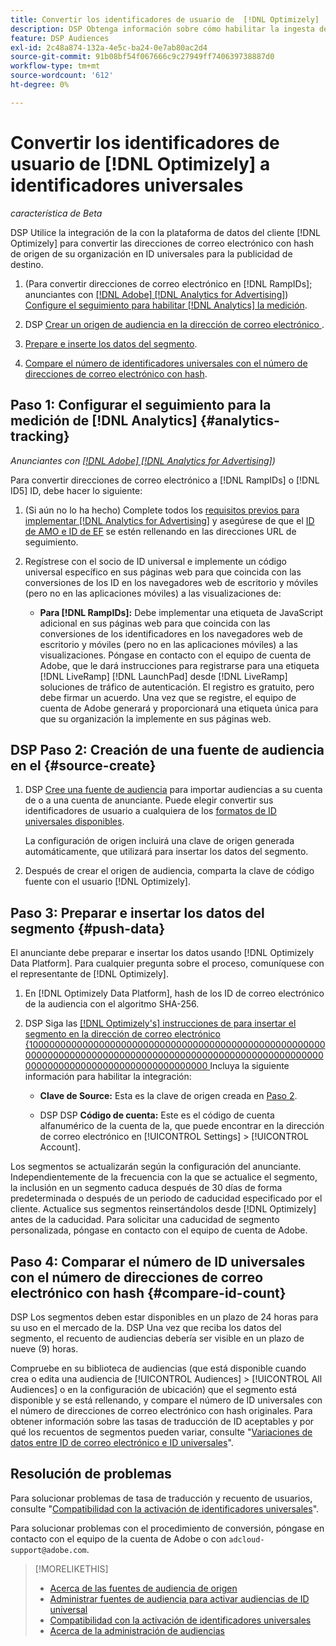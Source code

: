 ```yaml
---
title: Convertir los identificadores de usuario de  [!DNL Optimizely]  a identificadores universales
description: DSP Obtenga información sobre cómo habilitar la ingesta de segmentos de origen de  [!DNL Optimizely]  por parte de los usuarios.
feature: DSP Audiences
exl-id: 2c48a874-132a-4e5c-ba24-0e7ab80ac2d4
source-git-commit: 91b08bf54f067666c9c27949ff740639738887d0
workflow-type: tm+mt
source-wordcount: '612'
ht-degree: 0%

---
```


# Convertir los identificadores de usuario de [!DNL Optimizely] a identificadores universales

*característica de Beta*

DSP Utilice la integración de la con la plataforma de datos del cliente [!DNL Optimizely] para convertir las direcciones de correo electrónico con hash de origen de su organización en ID universales para la publicidad de destino.

1. (Para convertir direcciones de correo electrónico en [!DNL RampIDs]<!-- or [!DNL ID5] IDs -->; anunciantes con [[!DNL Adobe] [!DNL Analytics for Advertising]](/help/integrations/analytics/overview.md)) [Configure el seguimiento para habilitar [!DNL Analytics] la medición](#analytics-tracking).

1. DSP [Crear un origen de audiencia en la dirección de correo electrónico ](#source-create).

1. [Prepare e inserte los datos del segmento](#push-data).

1. [Compare el número de identificadores universales con el número de direcciones de correo electrónico con hash](#compare-id-count).

## Paso 1: Configurar el seguimiento para la medición de [!DNL Analytics] {#analytics-tracking}

*Anunciantes con [[!DNL Adobe] [!DNL Analytics for Advertising]](/help/integrations/analytics/overview.md))*

Para convertir direcciones de correo electrónico a [!DNL RampIDs] o [!DNL ID5] ID, debe hacer lo siguiente:

1. (Si aún no lo ha hecho) Complete todos los [requisitos previos para implementar [!DNL Analytics for Advertising]](/help/integrations/analytics/prerequisites.md) y asegúrese de que el [ID de AMO e ID de EF](/help/integrations/analytics/ids.md) se estén rellenando en las direcciones URL de seguimiento.

1. Regístrese con el socio de ID universal e implemente un código universal específico en sus páginas web para que coincida con las conversiones de los ID en los navegadores web de escritorio y móviles (pero no en las aplicaciones móviles) a las visualizaciones de:

   * **Para [!DNL RampIDs]:** Debe implementar una etiqueta de JavaScript adicional en sus páginas web para que coincida con las conversiones de los identificadores en los navegadores web de escritorio y móviles (pero no en las aplicaciones móviles) a las visualizaciones. Póngase en contacto con el equipo de cuenta de Adobe, que le dará instrucciones para registrarse para una etiqueta [!DNL LiveRamp] [!DNL LaunchPad] desde [!DNL LiveRamp] soluciones de tráfico de autenticación. El registro es gratuito, pero debe firmar un acuerdo. Una vez que se registre, el equipo de cuenta de Adobe generará y proporcionará una etiqueta única para que su organización la implemente en sus páginas web.

## DSP Paso 2: Creación de una fuente de audiencia en el {#source-create}

1. DSP [Cree una fuente de audiencia](source-manage.md) para importar audiencias a su cuenta de o a una cuenta de anunciante. Puede elegir convertir sus identificadores de usuario a cualquiera de los [formatos de ID universales disponibles](source-about.md).

   La configuración de origen incluirá una clave de origen generada automáticamente, que utilizará para insertar los datos del segmento.

1. Después de crear el origen de audiencia, comparta la clave de código fuente con el usuario [!DNL Optimizely].

## Paso 3: Preparar e insertar los datos del segmento {#push-data}

El anunciante debe preparar e insertar los datos usando [!DNL Optimizely Data Platform]. Para cualquier pregunta sobre el proceso, comuníquese con el representante de [!DNL Optimizely].

1. En [!DNL Optimizely Data Platform], hash de los ID de correo electrónico de la audiencia con el algoritmo SHA-256.

1. DSP Siga las [[!DNL Optimizely's] instrucciones de para insertar el segmento en la dirección de correo electrónico &lbrace;100000000000000000000000000000000000000000000000000000000000000000000000000000000000000000000000000000000000000000000000000000000000000000000 ](https://support.optimizely.com/hc/en-us/articles/27974930963981-Integrate-Adobe-Ads) Incluya la siguiente información para habilitar la integración:

   * **Clave de Source:** Esta es la clave de origen creada en [Paso 2](#source-create).

   * DSP DSP **Código de cuenta:** Este es el código de cuenta alfanumérico de la cuenta de la, que puede encontrar en la dirección de correo electrónico en [!UICONTROL Settings] > [!UICONTROL Account].

Los segmentos se actualizarán según la configuración del anunciante. Independientemente de la frecuencia con la que se actualice el segmento, la inclusión en un segmento caduca después de 30 días de forma predeterminada o después de un periodo de caducidad especificado por el cliente. Actualice sus segmentos reinsertándolos desde [!DNL Optimizely] antes de la caducidad. Para solicitar una caducidad de segmento personalizada, póngase en contacto con el equipo de cuenta de Adobe.

## Paso 4: Comparar el número de ID universales con el número de direcciones de correo electrónico con hash {#compare-id-count}

DSP Los segmentos deben estar disponibles en un plazo de 24 horas para su uso en el mercado de la. DSP Una vez que reciba los datos del segmento, el recuento de audiencias debería ser visible en un plazo de nueve (9) horas.

Compruebe en su biblioteca de audiencias (que está disponible cuando crea o edita una audiencia de [!UICONTROL Audiences] > [!UICONTROL All Audiences] o en la configuración de ubicación) que el segmento está disponible y se está rellenando, y compare el número de ID universales con el número de direcciones de correo electrónico con hash originales. Para obtener información sobre las tasas de traducción de ID aceptables y por qué los recuentos de segmentos pueden variar, consulte &quot;[Variaciones de datos entre ID de correo electrónico e ID universales](#universal-ids-data-variances)&quot;.

## Resolución de problemas

Para solucionar problemas de tasa de traducción y recuento de usuarios, consulte &quot;[Compatibilidad con la activación de identificadores universales](/help/dsp/audiences/universal-ids.md)&quot;.

Para solucionar problemas con el procedimiento de conversión, póngase en contacto con el equipo de la cuenta de Adobe o con `adcloud-support@adobe.com`.

>[!MORELIKETHIS]
>
>* [Acerca de las fuentes de audiencia de origen](/help/dsp/audiences/sources/source-about.md)
>* [Administrar fuentes de audiencia para activar audiencias de ID universal](source-manage.md)
>* [Compatibilidad con la activación de identificadores universales](/help/dsp/audiences/universal-ids.md)
>* [Acerca de la administración de audiencias](/help/dsp/audiences/audience-about.md)
